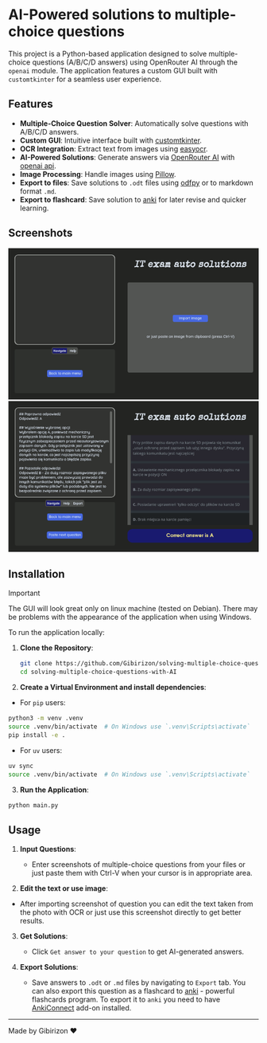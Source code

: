 ﻿# AI-Powered solutions to multiple-choice questions

This project is a Python-based application designed to solve multiple-choice questions (A/B/C/D answers) using OpenRouter AI through the `openai` module. The application features a custom GUI built with `customtkinter` for a seamless user experience.

## Features

- **Multiple-Choice Question Solver**: Automatically solve questions with A/B/C/D answers.
- **Custom GUI**: Intuitive interface built with [customtkinter](https://github.com/TomSchimansky/CustomTkinter).
- **OCR Integration**: Extract text from images using [easyocr](https://github.com/JaidedAI/EasyOCR).
- **AI-Powered Solutions**: Generate answers via [OpenRouter AI](https://openrouter.ai/) with [openai api](https://platform.openai.com/).
- **Image Processing**: Handle images using [Pillow](https://pillow.readthedocs.io/en/stable/).
- **Export to files**: Save solutions to `.odt` files using [odfpy](https://github.com/eea/odfpy) or to markdown format `.md`.
- **Export to flashcard**: Save solution to [anki](https://apps.ankiweb.net/) for later revise and quicker learning.

## Screenshots

![Main Interface](docs/screenshots/main_interface.png)
![Solution Display](docs/screenshots/solution_display.png)

## Installation

> [!IMPORTANT]
> The GUI will look great only on linux machine (tested on Debian). There may be problems with the appearance of the application when using Windows.

To run the application locally:

1. **Clone the Repository**:

    ```sh
    git clone https://github.com/Gibirizon/solving-multiple-choice-questions-with-AI.git
    cd solving-multiple-choice-questions-with-AI
    ```

2. **Create a Virtual Environment and install dependencies**:

- For `pip` users:

```sh
python3 -m venv .venv
source .venv/bin/activate  # On Windows use `.venv\Scripts\activate`
pip install -e .
```

- For `uv` users:

```sh
uv sync
source .venv/bin/activate  # On Windows use `.venv\Scripts\activate`
```

3. **Run the Application**:

```sh
python main.py
```

## Usage

1. **Input Questions**:

    - Enter screenshots of multiple-choice questions from your files or just paste them with Ctrl-V when your cursor is in appropriate area.

2. **Edit the text or use image**:

- After importing screenshot of question you can edit the text taken from the photo with OCR or just use this screenshot directly to get better results.

3. **Get Solutions**:

    - Click `Get answer to your question` to get AI-generated answers.

4. **Export Solutions**:
    - Save answers to `.odt` or `.md` files by navigating to `Export` tab. You can also export this question as a flashcard to [anki](https://apps.ankiweb.net/) - powerful flashcards program. To export it to `anki` you need to have [AnkiConnect](https://ankiweb.net/shared/info/2055492159) add-on installed.

---

Made by Gibirizon :heart:
